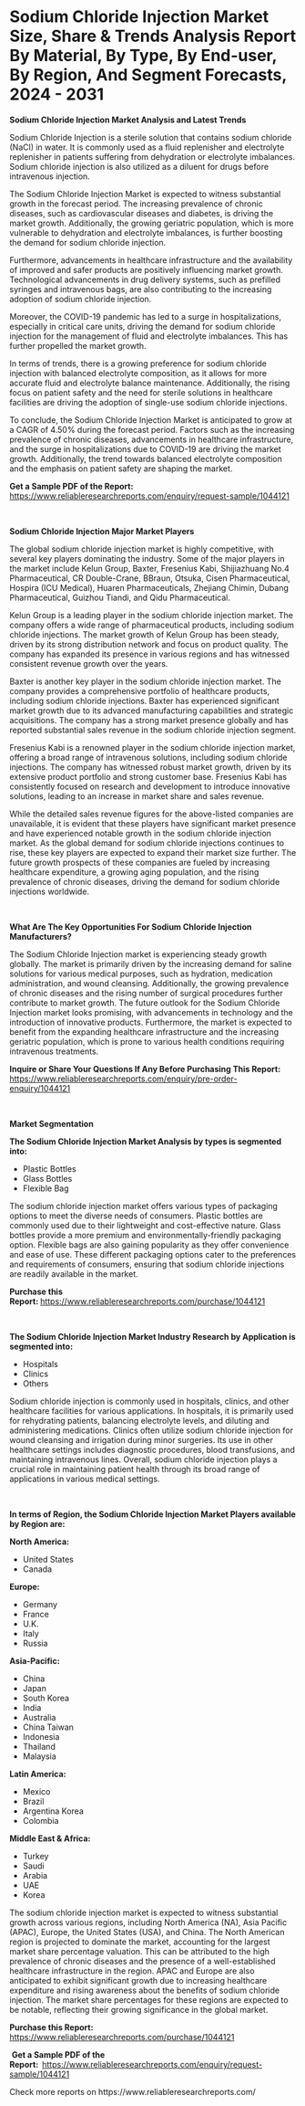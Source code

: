 <p><h1>Sodium Chloride Injection Market Size, Share & Trends Analysis Report By Material, By Type, By End-user, By Region, And Segment Forecasts, 2024 - 2031</h1></p><p><strong>Sodium Chloride Injection Market Analysis and Latest Trends</strong></p>
<p><p>Sodium Chloride Injection is a sterile solution that contains sodium chloride (NaCl) in water. It is commonly used as a fluid replenisher and electrolyte replenisher in patients suffering from dehydration or electrolyte imbalances. Sodium chloride injection is also utilized as a diluent for drugs before intravenous injection.</p><p>The Sodium Chloride Injection Market is expected to witness substantial growth in the forecast period. The increasing prevalence of chronic diseases, such as cardiovascular diseases and diabetes, is driving the market growth. Additionally, the growing geriatric population, which is more vulnerable to dehydration and electrolyte imbalances, is further boosting the demand for sodium chloride injection.</p><p>Furthermore, advancements in healthcare infrastructure and the availability of improved and safer products are positively influencing market growth. Technological advancements in drug delivery systems, such as prefilled syringes and intravenous bags, are also contributing to the increasing adoption of sodium chloride injection.</p><p>Moreover, the COVID-19 pandemic has led to a surge in hospitalizations, especially in critical care units, driving the demand for sodium chloride injection for the management of fluid and electrolyte imbalances. This has further propelled the market growth.</p><p>In terms of trends, there is a growing preference for sodium chloride injection with balanced electrolyte composition, as it allows for more accurate fluid and electrolyte balance maintenance. Additionally, the rising focus on patient safety and the need for sterile solutions in healthcare facilities are driving the adoption of single-use sodium chloride injections.</p><p>To conclude, the Sodium Chloride Injection Market is anticipated to grow at a CAGR of 4.50% during the forecast period. Factors such as the increasing prevalence of chronic diseases, advancements in healthcare infrastructure, and the surge in hospitalizations due to COVID-19 are driving the market growth. Additionally, the trend towards balanced electrolyte composition and the emphasis on patient safety are shaping the market.</p></p>
<p><strong>Get a Sample PDF of the Report:&nbsp;</strong> <a href="https://www.reliableresearchreports.com/enquiry/request-sample/1044121">https://www.reliableresearchreports.com/enquiry/request-sample/1044121</a></p>
<p>&nbsp;</p>
<p><strong>Sodium Chloride Injection Major Market Players</strong></p>
<p><p>The global sodium chloride injection market is highly competitive, with several key players dominating the industry. Some of the major players in the market include Kelun Group, Baxter, Fresenius Kabi, Shijiazhuang No.4 Pharmaceutical, CR Double-Crane, BBraun, Otsuka, Cisen Pharmaceutical, Hospira (ICU Medical), Huaren Pharmaceuticals, Zhejiang Chimin, Dubang Pharmaceutical, Guizhou Tiandi, and Qidu Pharmaceutical.</p><p>Kelun Group is a leading player in the sodium chloride injection market. The company offers a wide range of pharmaceutical products, including sodium chloride injections. The market growth of Kelun Group has been steady, driven by its strong distribution network and focus on product quality. The company has expanded its presence in various regions and has witnessed consistent revenue growth over the years.</p><p>Baxter is another key player in the sodium chloride injection market. The company provides a comprehensive portfolio of healthcare products, including sodium chloride injections. Baxter has experienced significant market growth due to its advanced manufacturing capabilities and strategic acquisitions. The company has a strong market presence globally and has reported substantial sales revenue in the sodium chloride injection segment.</p><p>Fresenius Kabi is a renowned player in the sodium chloride injection market, offering a broad range of intravenous solutions, including sodium chloride injections. The company has witnessed robust market growth, driven by its extensive product portfolio and strong customer base. Fresenius Kabi has consistently focused on research and development to introduce innovative solutions, leading to an increase in market share and sales revenue.</p><p>While the detailed sales revenue figures for the above-listed companies are unavailable, it is evident that these players have significant market presence and have experienced notable growth in the sodium chloride injection market. As the global demand for sodium chloride injections continues to rise, these key players are expected to expand their market size further. The future growth prospects of these companies are fueled by increasing healthcare expenditure, a growing aging population, and the rising prevalence of chronic diseases, driving the demand for sodium chloride injections worldwide.</p></p>
<p>&nbsp;</p>
<p><strong>What Are The Key Opportunities For Sodium Chloride Injection Manufacturers?</strong></p>
<p><p>The Sodium Chloride Injection market is experiencing steady growth globally. The market is primarily driven by the increasing demand for saline solutions for various medical purposes, such as hydration, medication administration, and wound cleansing. Additionally, the growing prevalence of chronic diseases and the rising number of surgical procedures further contribute to market growth. The future outlook for the Sodium Chloride Injection market looks promising, with advancements in technology and the introduction of innovative products. Furthermore, the market is expected to benefit from the expanding healthcare infrastructure and the increasing geriatric population, which is prone to various health conditions requiring intravenous treatments.</p></p>
<p><strong>Inquire or Share Your Questions If Any Before Purchasing This Report:</strong> <a href="https://www.reliableresearchreports.com/enquiry/pre-order-enquiry/1044121">https://www.reliableresearchreports.com/enquiry/pre-order-enquiry/1044121</a></p>
<p>&nbsp;</p>
<p><strong>Market Segmentation</strong></p>
<p><strong>The Sodium Chloride Injection Market Analysis by types is segmented into:</strong></p>
<p><ul><li>Plastic Bottles</li><li>Glass Bottles</li><li>Flexible Bag</li></ul></p>
<p><p>The sodium chloride injection market offers various types of packaging options to meet the diverse needs of consumers. Plastic bottles are commonly used due to their lightweight and cost-effective nature. Glass bottles provide a more premium and environmentally-friendly packaging option. Flexible bags are also gaining popularity as they offer convenience and ease of use. These different packaging options cater to the preferences and requirements of consumers, ensuring that sodium chloride injections are readily available in the market.</p></p>
<p><strong>Purchase this Report:&nbsp;</strong><a href="https://www.reliableresearchreports.com/purchase/1044121">https://www.reliableresearchreports.com/purchase/1044121</a></p>
<p>&nbsp;</p>
<p><strong>The Sodium Chloride Injection Market Industry Research by Application is segmented into:</strong></p>
<p><ul><li>Hospitals</li><li>Clinics</li><li>Others</li></ul></p>
<p><p>Sodium chloride injection is commonly used in hospitals, clinics, and other healthcare facilities for various applications. In hospitals, it is primarily used for rehydrating patients, balancing electrolyte levels, and diluting and administering medications. Clinics often utilize sodium chloride injection for wound cleansing and irrigation during minor surgeries. Its use in other healthcare settings includes diagnostic procedures, blood transfusions, and maintaining intravenous lines. Overall, sodium chloride injection plays a crucial role in maintaining patient health through its broad range of applications in various medical settings.</p></p>
<p>&nbsp;</p>
<p><strong>In terms of Region, the Sodium Chloride Injection Market Players available by Region are:</strong></p>
<p>
    <p> <strong> North America: </strong>
        <ul>
            <li>United States</li>
            <li>Canada</li>
        </ul>
        </p> 
    <p> <strong> Europe: </strong>
        <ul>
            <li>Germany</li>
            <li>France</li>
            <li>U.K.</li>
            <li>Italy</li>
            <li>Russia</li>
        </ul>
        </p> 
    <p> <strong> Asia-Pacific: </strong>
        <ul>
            <li>China</li>
            <li>Japan</li>
            <li>South Korea</li>
            <li>India</li>
            <li>Australia</li>
            <li>China Taiwan</li>
            <li>Indonesia</li>
            <li>Thailand</li>
            <li>Malaysia</li>
        </ul>
        </p> 
    <p> <strong> Latin America: </strong>
        <ul>
            <li>Mexico</li>
            <li>Brazil</li>
            <li>Argentina Korea</li>
            <li>Colombia</li>
        </ul>
        </p> 
    <p> <strong> Middle East & Africa: </strong>
        <ul>
            <li>Turkey</li>
            <li>Saudi</li>
            <li>Arabia</li>
            <li>UAE</li>
            <li>Korea</li>
        </ul>
    </p>
    </p>
<p><p>The sodium chloride injection market is expected to witness substantial growth across various regions, including North America (NA), Asia Pacific (APAC), Europe, the United States (USA), and China. The North American region is projected to dominate the market, accounting for the largest market share percentage valuation. This can be attributed to the high prevalence of chronic diseases and the presence of a well-established healthcare infrastructure in the region. APAC and Europe are also anticipated to exhibit significant growth due to increasing healthcare expenditure and rising awareness about the benefits of sodium chloride injection. The market share percentages for these regions are expected to be notable, reflecting their growing significance in the global market.</p></p>
<p><strong>Purchase this Report: </strong><a href="https://www.reliableresearchreports.com/purchase/1044121">https://www.reliableresearchreports.com/purchase/1044121</a></p>
<p>&nbsp;<strong>Get a Sample PDF of the Report:&nbsp;&nbsp;</strong><a href="https://www.reliableresearchreports.com/enquiry/request-sample/1044121">https://www.reliableresearchreports.com/enquiry/request-sample/1044121</a></p>
<p><strong></strong></p>
<p>Check more reports on https://www.reliableresearchreports.com/</p>
